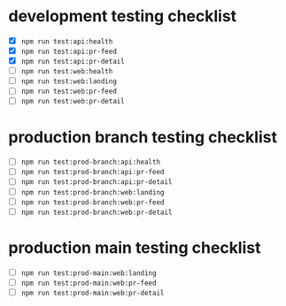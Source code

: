 # development testing checklist

- [x] `npm run test:api:health`
- [x] `npm run test:api:pr-feed`
- [x] `npm run test:api:pr-detail`
- [ ] `npm run test:web:health`
- [ ] `npm run test:web:landing`
- [ ] `npm run test:web:pr-feed`
- [ ] `npm run test:web:pr-detail`

# production branch testing checklist

- [ ] `npm run test:prod-branch:api:health`
- [ ] `npm run test:prod-branch:api:pr-feed`
- [ ] `npm run test:prod-branch:api:pr-detail`
- [ ] `npm run test:prod-branch:web:landing`
- [ ] `npm run test:prod-branch:web:pr-feed`
- [ ] `npm run test:prod-branch:web:pr-detail`

# production main testing checklist

- [ ] `npm run test:prod-main:web:landing`
- [ ] `npm run test:prod-main:web:pr-feed`
- [ ] `npm run test:prod-main:web:pr-detail`